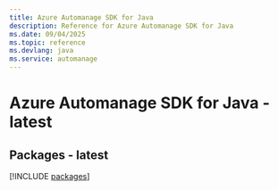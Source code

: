 ```yaml
---
title: Azure Automanage SDK for Java
description: Reference for Azure Automanage SDK for Java
ms.date: 09/04/2025
ms.topic: reference
ms.devlang: java
ms.service: automanage
---
```

# Azure Automanage SDK for Java - latest
## Packages - latest
[!INCLUDE [packages](automanage-index.md)]